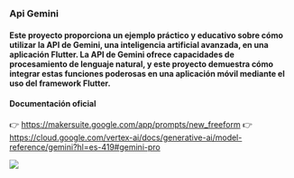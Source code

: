 ### Api Gemini

#### Este proyecto proporciona un ejemplo práctico y educativo sobre cómo utilizar la API de Gemini, una inteligencia artificial avanzada, en una aplicación Flutter. La API de Gemini ofrece capacidades de procesamiento de lenguaje natural, y este proyecto demuestra cómo integrar estas funciones poderosas en una aplicación móvil mediante el uso del framework Flutter.

#### Documentación oficial

👉 https://makersuite.google.com/app/prompts/new_freeform
👉 https://cloud.google.com/vertex-ai/docs/generative-ai/model-reference/gemini?hl=es-419#gemini-pro

![](https://github.com/urian121/app_chat_con_api_gemini/flutter-gemini.png)
